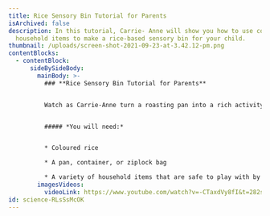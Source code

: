 ```yaml
---
title: Rice Sensory Bin Tutorial for Parents
isArchived: false
description: In this tutorial, Carrie- Anne will show you how to use common
  household items to make a rice-based sensory bin for your child.
thumbnail: /uploads/screen-shot-2021-09-23-at-3.42.12-pm.png
contentBlocks:
  - contentBlock:
      sideBySideBody:
        mainBody: >-
          ### **Rice Sensory Bin Tutorial for Parents**


          Watch as Carrie-Anne turn a roasting pan into a rich activity that promotes development in all areas, and leads to hours of focussed fun.


          ##### *You will need:*


          * Coloured rice

          * A pan, container, or ziplock bag

          * A variety of household items that are safe to play with by your child
        imagesVideos:
          videoLink: https://www.youtube.com/watch?v=-CTaxdVy8fI&t=282s
id: science-RLsSsMcOK
---
```

